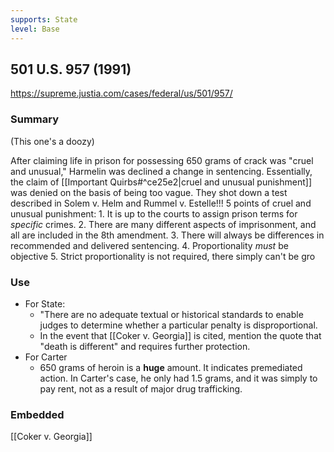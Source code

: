 ```yaml
---
supports: State
level: Base
---
```

## 501 U.S. 957 (1991)

https://supreme.justia.com/cases/federal/us/501/957/

### Summary
(This one's a doozy)

After claiming life in prison for possessing 650 grams of crack was "cruel and unusual," Harmelin was declined a change in sentencing.
Essentially, the claim of [[Important Quirbs#^ce25e2|cruel and unusual punishment]] was denied on the basis of being too vague.
	They shot down a test described in Solem v. Helm and Rummel v. Estelle!!!
5 points of cruel and unusual punishment:
	1. It is up to the courts to assign prison terms for *specific* crimes.
	2. There are many different aspects of imprisonment, and all are included in the 8th amendment.
	3. There will always be differences in recommended and delivered sentencing.
	4. Proportionality *must* be objective
	5. Strict proportionality is not required, there simply can't be gro

### Use

* For State:
	* "There are no adequate textual or historical standards to enable judges to determine whether a particular penalty is disproportional.
	* In the event that [[Coker v. Georgia]] is cited, mention the quote that "death is different" and requires further protection.
* For Carter
	* 650 grams of heroin is a **huge** amount. It indicates premediated action. In Carter's case, he only had 1.5 grams, and it was simply to pay rent, not as a result of major drug trafficking.

### Embedded

[[Coker v. Georgia]]